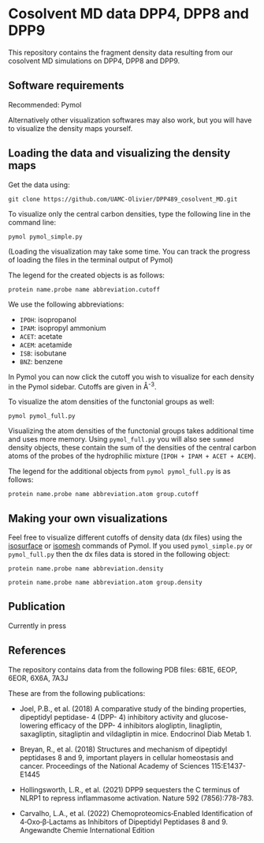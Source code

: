 # Cosolvent MD data DPP4, DPP8 and DPP9

This repository contains the fragment density data resulting from our cosolvent MD simulations on DPP4, DPP8 and DPP9.

## Software requirements

Recommended: Pymol

Alternatively other visualization softwares may also work, but you will have to visualize the density maps yourself.

## Loading the data and visualizing the density maps

Get the data using:

```
git clone https://github.com/UAMC-Olivier/DPP489_cosolvent_MD.git
```

To visualize only the central carbon densities, type the following line in the command line:

```
pymol pymol_simple.py
```

(Loading the visualization may take some time. You can track the progress of loading the files in the terminal output of Pymol)

The legend for the created objects is as follows:

`protein name.probe name abbreviation.cutoff `

We use the following abbreviations:

+ `IPOH`: isopropanol
+ `IPAM`: isopropyl ammonium
+ `ACET`: acetate
+ `ACEM`: acetamide
+ `ISB`: isobutane
+ `BNZ`: benzene

In Pymol you can now click the cutoff you wish to visualize for each density in the Pymol sidebar. Cutoffs are given in Å<sup>-3</sup>. 

To visualize the atom densities of the functonial groups as well:

```
pymol pymol_full.py
```

Visualizing the atom densities of the functonial groups takes additional time and uses more memory. Using `pymol_full.py` you will also see `summed` density objects, these contain the sum of the densities of the central carbon atoms of the probes of the hydrophilic mixture (`IPOH + IPAM + ACET + ACEM`). 

The legend for the additional objects from `pymol pymol_full.py` is as follows:

`protein name.probe name abbreviation.atom group.cutoff `


## Making your own visualizations

Feel free to visualize different cutoffs of density data (dx files) using the [isosurface](https://pymolwiki.org/index.php/Isosurface) or [isomesh](https://pymolwiki.org/index.php/Isomesh) commands of Pymol. If you used `pymol_simple.py` or `pymol_full.py` then the dx files data is stored in the following object:

`protein name.probe name abbreviation.density`

`protein name.probe name abbreviation.atom group.density`

## Publication

Currently in press

## References

The repository contains data from the following PDB files: 6B1E, 6EOP, 6EOR, 6X6A, 7A3J

These are from the following publications:

* Joel, P.B., et al. (2018) A comparative study of the binding properties, dipeptidyl peptidase- 4 (DPP- 4) inhibitory activity and glucose- lowering efficacy of the DPP- 4 inhibitors alogliptin, linagliptin, saxagliptin, sitagliptin and vildagliptin in mice. Endocrinol Diab Metab 1.

* Breyan, R., et al. (2018) Structures and mechanism of dipeptidyl peptidases 8 and 9, important players in cellular homeostasis and cancer. Proceedings of the National Academy of Sciences 115:E1437-E1445

* Hollingsworth, L.R., et al. (2021) DPP9 sequesters the C terminus of NLRP1 to repress inflammasome activation. Nature 592 (7856):778-783.

* Carvalho, L.A., et al. (2022) Chemoproteomics‐Enabled Identification of 4‐Oxo‐β‐Lactams as Inhibitors of Dipeptidyl Peptidases 8 and 9. Angewandte Chemie International Edition

